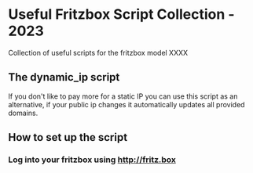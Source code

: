 # Useful Fritzbox Script Collection - 2023
Collection of useful scripts for the fritzbox model XXXX
## The dynamic_ip script
If you don't like to pay more for a static IP you can use this script as an alternative, if your public ip changes it automatically updates all provided domains.
## How to set up the script
### Log into your fritzbox using http://fritz.box